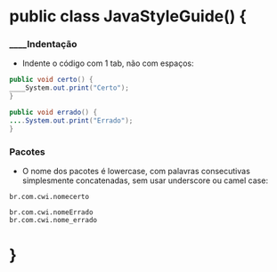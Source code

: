 # public class JavaStyleGuide() {

### ____Indentação

* Indente o código com 1 tab, não com espaços:
```java
public void certo() {
____System.out.print("Certo");
}

public void errado() {
....System.out.print("Errado");
}
```

### Pacotes

* O nome dos pacotes é lowercase, com palavras consecutivas simplesmente concatenadas, sem usar underscore ou camel case:

```
br.com.cwi.nomecerto

br.com.cwi.nomeErrado
br.com.cwi.nome_errado
```

# }
